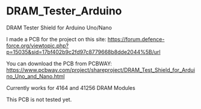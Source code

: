 # DRAM_Tester_Arduino
DRAM Tester Shield for Arduino Uno/Nano

I made a PCB for the project on this site: https://forum.defence-force.org/viewtopic.php?p=15035&sid=17bf402b9c2fd97c8779668b8dde2044%5B/url

You can download the PCB from PCBWAY: https://www.pcbway.com/project/shareproject/DRAM_Test_Shield_for_Arduino_Uno_and_Nano.html

Currently works for 4164 and 41256 DRAM Modules

This PCB is not tested yet.
